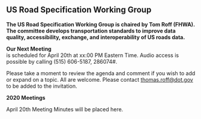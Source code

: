 ## US Road Specification Working Group  

**The US Road Specification Working Group is chaired by Tom Roff (FHWA). The committee develops transportation standards to improve data quality, 
accessibility, exchange, and interoperability of US roads data.** 

**Our Next Meeting**   
is scheduled for April 20th at xx:00 PM Eastern Time. Audio access is possible by calling (515) 606-5187, 286074#.

Please take a moment to review the agenda and comment if you wish to add or expand on a topic. All are welcome. Please contact thomas.roff@dot.gov to be added to the invitation.   

**2020 Meetings**   

April 20th Meeting Minutes will be placed here.    

